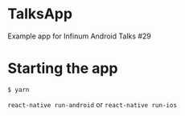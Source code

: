# TalksApp
Example app for Infinum Android Talks #29

# Starting the app
`$ yarn`

`react-native run-android`
or
`react-native run-ios`
